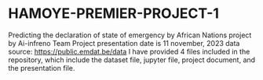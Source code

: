 # HAMOYE-PREMIER-PROJECT-1
Predicting the declaration of state of emergency by African Nations project by Ai-infreno Team
Project presentation  date is 11 november, 2023
data source: https://public.emdat.be/data 
I have provided 4 files included in the repository, which include the dataset file, jupyter file, project document, and the presentation file.
